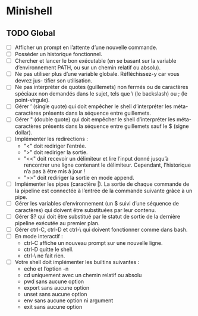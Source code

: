 # Minishell

## TODO Global
- [ ] Afficher un prompt en l’attente d’une nouvelle commande.
- [ ] Posséder un historique fonctionnel.
- [ ] Chercher et lancer le bon exécutable (en se basant sur la variable d’environnement
PATH, ou sur un chemin relatif ou absolu).
- [ ] Ne pas utiliser plus d’une variable globale. Réfléchissez-y car vous devrez jus-
tifier son utilisation.
- [ ] Ne pas interpréter de quotes (guillemets) non fermés ou de caractères spéciaux non
demandés dans le sujet, tels que \ (le backslash) ou ; (le point-virgule).
- [ ] Gérer ’ (single quote) qui doit empêcher le shell d’interpréter les méta-caractères
présents dans la séquence entre guillemets.
- [ ] Gérer " (double quote) qui doit empêcher le shell d’interpréter les méta-caractères
présents dans la séquence entre guillemets sauf le $ (signe dollar).
- [ ] Implémenter les redirections :
	- "<" doit rediriger l’entrée.
	- ">" doit rediriger la sortie.
	- "<<" doit recevoir un délimiteur et lire l’input donné jusqu’à rencontrer une ligne
contenant le délimiteur. Cependant, l’historique n’a pas à être mis à jour !
	- ">>" doit rediriger la sortie en mode append.
- [ ] Implémenter les pipes (caractère |). La sortie de chaque commande de la pipeline
est connectée à l’entrée de la commande suivante grâce à un pipe.
- [ ] Gérer les variables d’environnement (un $ suivi d’une séquence de caractères)
qui doivent être substituées par leur contenu.
- [ ] Gérer $? qui doit être substitué par le statut de sortie de la dernière pipeline
exécutée au premier plan.
- [ ] Gérer ctrl-C, ctrl-D et ctrl-\ qui doivent fonctionner comme dans bash.
- [ ] En mode interactif :
	- ctrl-C affiche un nouveau prompt sur une nouvelle ligne.
	- ctrl-D quitte le shell.
	- ctrl-\ ne fait rien.
- [ ] Votre shell doit implémenter les builtins suivantes :
	- echo et l’option -n
	- cd uniquement avec un chemin relatif ou absolu
	- pwd sans aucune option
	- export sans aucune option
	- unset sans aucune option
	- env sans aucune option ni argument
	- exit sans aucune option
